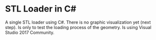 # STL Loader in C#

A single STL loader using C#. There is no graphic visualization yet (next step). Is only to test the loading process of the geometry. Is using Visual Studio 2017 Community.
